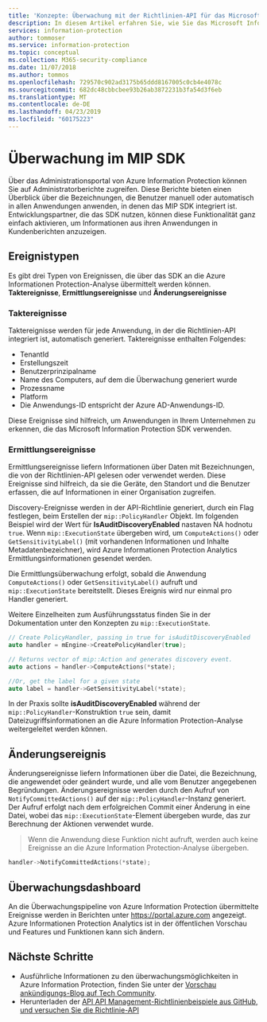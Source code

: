 ```yaml
---
title: 'Konzepte: Überwachung mit der Richtlinien-API für das Microsoft Information Protection SDK'
description: In diesem Artikel erfahren Sie, wie Sie das Microsoft Information Protection SDK verwenden können, um Richtlinien-API-Überwachungsereignisse an die Azure Information Protection-Analyse zu übermitteln.
services: information-protection
author: tommoser
ms.service: information-protection
ms.topic: conceptual
ms.collection: M365-security-compliance
ms.date: 11/07/2018
ms.author: tommos
ms.openlocfilehash: 729570c902ad3175b65ddd8167005c0cb4e4078c
ms.sourcegitcommit: 682dc48cbbcbee93b26ab3872231b3fa54d3f6eb
ms.translationtype: MT
ms.contentlocale: de-DE
ms.lasthandoff: 04/23/2019
ms.locfileid: "60175223"
---
```

# <a name="auditing-in-the-mip-sdk"></a>Überwachung im MIP SDK

Über das Administrationsportal von Azure Information Protection können Sie auf Administratorberichte zugreifen. Diese Berichte bieten einen Überblick über die Bezeichnungen, die Benutzer manuell oder automatisch in allen Anwendungen anwenden, in denen das MIP SDK integriert ist. Entwicklungspartner, die das SDK nutzen, können diese Funktionalität ganz einfach aktivieren, um Informationen aus ihren Anwendungen in Kundenberichten anzuzeigen.

## <a name="event-types"></a>Ereignistypen

Es gibt drei Typen von Ereignissen, die über das SDK an die Azure Informationen Protection-Analyse übermittelt werden können. **Taktereignisse**, **Ermittlungsereignisse** und **Änderungsereignisse**

### <a name="heartbeat-events"></a>Taktereignisse

Taktereignisse werden für jede Anwendung, in der die Richtlinien-API integriert ist, automatisch generiert. Taktereignisse enthalten Folgendes:

* TenantId
* Erstellungszeit
* Benutzerprinzipalname
* Name des Computers, auf dem die Überwachung generiert wurde
* Prozessname
* Platform
* Die Anwendungs-ID entspricht der Azure AD-Anwendungs-ID.

Diese Ereignisse sind hilfreich, um Anwendungen in Ihrem Unternehmen zu erkennen, die das Microsoft Information Protection SDK verwenden.

### <a name="discovery-events"></a>Ermittlungsereignisse

Ermittlungsereignisse liefern Informationen über Daten mit Bezeichnungen, die von der Richtlinien-API gelesen oder verwendet werden. Diese Ereignisse sind hilfreich, da sie die Geräte, den Standort und die Benutzer erfassen, die auf Informationen in einer Organisation zugreifen.

Discovery-Ereignisse werden in der API-Richtlinie generiert, durch ein Flag festlegen, beim Erstellen der `mip::PolicyHandler` Objekt. Im folgenden Beispiel wird der Wert für **IsAuditDiscoveryEnabled** nastaven NA hodnotu `true`. Wenn `mip::ExecutionState` übergeben wird, um `ComputeActions()` oder `GetSensitivityLabel()` (mit vorhandenen Informationen und Inhalte Metadatenbezeichner), wird Azure Informationen Protection Analytics Ermittlungsinformationen gesendet werden.

Die Ermittlungsüberwachung erfolgt, sobald die Anwendung `ComputeActions()` oder `GetSensitivityLabel()` aufruft und `mip::ExecutionState` bereitstellt. Dieses Ereignis wird nur einmal pro Handler generiert.

Weitere Einzelheiten zum Ausführungsstatus finden Sie in der Dokumentation unter den Konzepten zu `mip::ExecutionState`.

```cpp
// Create PolicyHandler, passing in true for isAuditDiscoveryEnabled
auto handler = mEngine->CreatePolicyHandler(true);

// Returns vector of mip::Action and generates discovery event.
auto actions = handler->ComputeActions(*state);

//Or, get the label for a given state
auto label = handler->GetSensitivityLabel(*state);
```

In der Praxis sollte **isAuditDiscoveryEnabled** während der `mip::PolicyHandler`-Konstruktion `true` sein, damit Dateizugriffsinformationen an die Azure Information Protection-Analyse weitergeleitet werden können.

## <a name="change-event"></a>Änderungsereignis

Änderungsereignisse liefern Informationen über die Datei, die Bezeichnung, die angewendet oder geändert wurde, und alle vom Benutzer angegebenen Begründungen. Änderungsereignisse werden durch den Aufruf von `NotifyCommittedActions()` auf der `mip::PolicyHandler`-Instanz generiert. Der Aufruf erfolgt nach dem erfolgreichen Commit einer Änderung in eine Datei, wobei das `mip::ExecutionState`-Element übergeben wurde, das zur Berechnung der Aktionen verwendet wurde.

> Wenn die Anwendung diese Funktion nicht aufruft, werden auch keine Ereignisse an die Azure Information Protection-Analyse übergeben.

```cpp
handler->NotifyCommittedActions(*state);
```

## <a name="audit-dashboard"></a>Überwachungsdashboard

An die Überwachungspipeline von Azure Information Protection übermittelte Ereignisse werden in Berichten unter https://portal.azure.com angezeigt. Azure Informationen Protection Analytics ist in der öffentlichen Vorschau und Features und Funktionen kann sich ändern.

## <a name="next-steps"></a>Nächste Schritte

- Ausführliche Informationen zu den überwachungsmöglichkeiten in Azure Information Protection, finden Sie unter der [Vorschau ankündigungs-Blog auf Tech Community](https://techcommunity.microsoft.com/t5/Azure-Information-Protection/Data-discovery-reporting-and-analytics-for-all-your-data-with/ba-p/253854).
- Herunterladen der [API API Management-Richtlinienbeispiele aus GitHub, und versuchen Sie die Richtlinie-API](https://azure.microsoft.com/resources/samples/?sort=0&term=mipsdk+policyapi)

